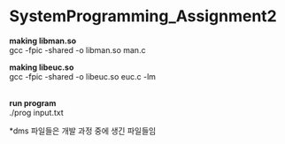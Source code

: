 # SystemProgramming_Assignment2

<b>making libman.so</b> <br>
gcc -fpic -shared -o libman.so man.c
<br>

<b>making libeuc.so</b> <br>
gcc -fpic -shared -o libeuc.so euc.c -lm<br>
<br>

<b>run program</b><br>
./prog input.txt<br>

*dms 파일들은 개발 과정 중에 생긴 파일들임
